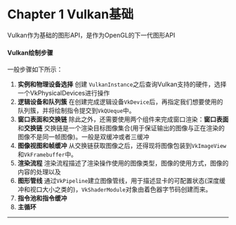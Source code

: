 # Chapter 1 Vulkan基础

Vulkan作为基础的图形API，是作为OpenGL的下一代图形API

#### Vulkan绘制步骤

一般步骤如下所示：

1. **实例和物理设备选择** 创建 `VulkanInstance`之后查询Vulkan支持的硬件，选择一个VkPhysicalDevices进行操作
2. **逻辑设备和队列簇** 在创建完成逻辑设备`VkDevice`后，再指定我们想要使用的队列簇，并将绘制指令提交到`VkQUeque`中。
3. **窗口表面和交换链** 除此之外，还需要使用两个组件来完成窗口渲染：**窗口表面**和**交换链** 交换链是一个渲染目标图像集合(用于保证输出的图像与正在渲染的图像不是同一帧图像)。一般是双缓冲或者三缓冲
4. **图像视图和帧缓冲** 从交换链获取图像之后，还得现将图像包装到`VkImageView`和`VkFramebuffer`中。
5. **渲染流程** 渲染流程描述了渲染操作使用的图像类型，图像的使用方式，图像的内容的处理以及
6. **图形管线** 通过`VkPipeline`建立图像管线，用于描述显卡的可配置状态(深度缓冲和视口大小之类的)，`VkShaderModule`对象由着色器字节码创建而来。
7. **指令池和指令缓冲**
8. **主循环**

***
